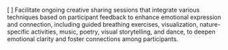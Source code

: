 [ ] Facilitate ongoing creative sharing sessions that integrate various techniques based on participant feedback to enhance emotional expression and connection, including guided breathing exercises, visualization, nature-specific activities, music, poetry, visual storytelling, and dance, to deepen emotional clarity and foster connections among participants.